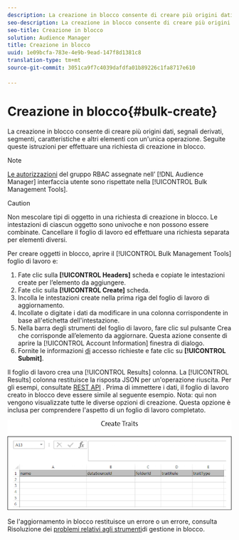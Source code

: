 ```yaml
---
description: La creazione in blocco consente di creare più origini dati, segnali derivati, segmenti, caratteristiche e altri elementi con un'unica operazione. Seguite queste istruzioni per effettuare una richiesta di creazione in blocco.
seo-description: La creazione in blocco consente di creare più origini dati, segnali derivati, segmenti, caratteristiche e altri elementi con un'unica operazione. Seguite queste istruzioni per effettuare una richiesta di creazione in blocco.
seo-title: Creazione in blocco
solution: Audience Manager
title: Creazione in blocco
uuid: 1e09bcfa-783e-4e9b-9ead-147f8d1381c8
translation-type: tm+mt
source-git-commit: 3051ca9f7c4039dafdfa01b89226c1fa8717e610

---
```



# Creazione in blocco{#bulk-create}

La creazione in blocco consente di creare più origini dati, segnali derivati, segmenti, caratteristiche e altri elementi con un&#39;unica operazione. Seguite queste istruzioni per effettuare una richiesta di creazione in blocco.

<!-- 

t_bulk_create.xml

 -->

>[!NOTE]
>
>[Le autorizzazioni](../../features/administration/administration-overview.md) del gruppo RBAC assegnate nell’ [!DNL Audience Manager] interfaccia utente sono rispettate nella [!UICONTROL Bulk Management Tools].

>[!CAUTION]
>
>Non mescolare tipi di oggetto in una richiesta di creazione in blocco. Le intestazioni di ciascun oggetto sono univoche e non possono essere combinate. Cancellare il foglio di lavoro ed effettuare una richiesta separata per elementi diversi.

Per creare oggetti in blocco, aprire il [!UICONTROL Bulk Management Tools] foglio di lavoro e:

1. Fate clic sulla **[!UICONTROL Headers]** scheda e copiate le intestazioni create per l’elemento da aggiungere.
2. Fate clic sulla **[!UICONTROL Create]** scheda.
3. Incolla le intestazioni create nella prima riga del foglio di lavoro di aggiornamento.
4. Incollate o digitate i dati da modificare in una colonna corrispondente in base all&#39;etichetta dell&#39;intestazione.
5. Nella barra degli strumenti del foglio di lavoro, fare clic sul pulsante Crea che corrisponde all’elemento da aggiornare.
Questa azione consente di aprire la [!UICONTROL Account Information] finestra di dialogo.
6. Fornite le informazioni [di](../../reference/bulk-management-tools/bulk-management-intro.md#auth-reqs) accesso richieste e fate clic su **[!UICONTROL Submit]**.

Il foglio di lavoro crea una [!UICONTROL Results] colonna. La [!UICONTROL Results] colonna restituisce la risposta JSON per un&#39;operazione riuscita. Per gli esempi, consultate [REST API](../../api/rest-api-main/rest-api-main.md) . Prima di immettere i dati, il foglio di lavoro creato in blocco deve essere simile al seguente esempio. Nota: qui non vengono visualizzate tutte le diverse opzioni di creazione. Questa opzione è inclusa per comprendere l&#39;aspetto di un foglio di lavoro completato.

![](assets/cretetraits.png)

Se l&#39;aggiornamento in blocco restituisce un errore o un errore, consulta Risoluzione dei [problemi relativi agli strumenti](../../reference/bulk-management-tools/bulk-troubleshooting.md)di gestione in blocco.

